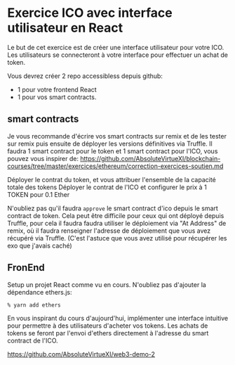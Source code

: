 # Exercice ICO avec interface utilisateur en React

Le but de cet exercice est de créer une interface utilisateur pour votre ICO.
Les utilisateurs se connecteront à votre interface pour effectuer un achat de token.

Vous devrez créer 2 repo accessibless depuis github:

- 1 pour votre frontend React
- 1 pour vos smart contracts.

## smart contracts

Je vous recommande d'écrire vos smart contracts sur remix et de les tester sur remix puis ensuite de déployer les versions définitives via Truffle.
Il faudra 1 smart contract pour le token et 1 smart contract pour l'ICO, vous pouvez vous inspirer de: https://github.com/AbsoluteVirtueXI/blockchain-courses/tree/master/exercices/ethereum/correction-exercices-soutien.md

Déployer le contrat du token, et vous attribuer l'ensemble de la capacité totale des tokens
Déployer le contrat de l'ICO et configurer le prix à 1 TOKEN pour 0.1 Ether

N'oubliez pas qu'il faudra `approve` le smart contract d'ico depuis le smart contract de token.
Cela peut être difficile pour ceux qui ont déployé depuis Truffle, pour cela il faudra faudra utiliser le déploiement via "At Address" de remix, où il faudra renseigner l'adresse de déploiement que vous avez récupéré via Truffle.
(C'est l'astuce que vous avez utilisé pour récupérer les exo que j'avais caché)

## FronEnd

Setup un projet React comme vu en cours.
N'oubliez pas d'ajouter la dépendance ethers.js:

```zsh
% yarn add ethers
```

En vous inspirant du cours d'aujourd'hui, implémenter une interface intuitive pour permettre à des utilisateurs d'acheter vos tokens.
Les achats de tokens se feront par l'envoi d'ethers directement à l'adresse du smart contract de l'ICO.

https://github.com/AbsoluteVirtueXI/web3-demo-2
